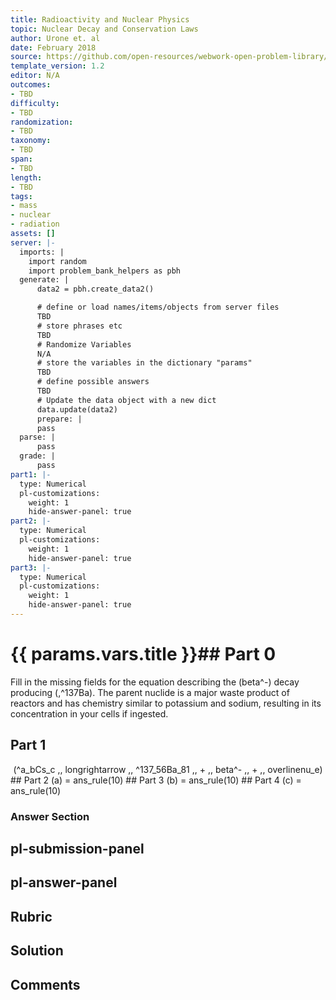 ```yaml
---
title: Radioactivity and Nuclear Physics
topic: Nuclear Decay and Conservation Laws
author: Urone et. al
date: February 2018
source: https://github.com/open-resources/webwork-open-problem-library/tree/master/Contrib/BrockPhysics/College_Physics_Urone/31.Radioactivity_and_Nuclear_Physics/31-04.Nuclear_Decay_and_Conservation_Laws/NU_U17-31-04-009.pg
template_version: 1.2
editor: N/A
outcomes:
- TBD
difficulty:
- TBD
randomization:
- TBD
taxonomy:
- TBD
span:
- TBD
length:
- TBD
tags:
- mass
- nuclear
- radiation
assets: []
server: |-
  imports: |
    import random
    import problem_bank_helpers as pbh
  generate: |
      data2 = pbh.create_data2()

      # define or load names/items/objects from server files
      TBD
      # store phrases etc
      TBD
      # Randomize Variables
      N/A
      # store the variables in the dictionary "params"
      TBD
      # define possible answers
      TBD
      # Update the data object with a new dict
      data.update(data2)
      prepare: |
      pass
  parse: |
      pass
  grade: |
      pass
part1: |-
  type: Numerical
  pl-customizations:
    weight: 1
    hide-answer-panel: true
part2: |-
  type: Numerical
  pl-customizations:
    weight: 1
    hide-answer-panel: true
part3: |-
  type: Numerical
  pl-customizations:
    weight: 1
    hide-answer-panel: true
---
```


# {{ params.vars.title }}## Part 0 
Fill in the missing fields for the equation describing the (beta^-) decay producing (,^137Ba). The parent nuclide is a major waste product of reactors and has chemistry similar to potassium and sodium, resulting in its concentration in your cells if ingested. 
## Part 1 
<center>(^a_bCs_c ,, longrightarrow ,, ^137_56Ba_81 ,, + ,, beta^- ,, + ,, overlinenu_e)</center> 
## Part 2 
(a) = ans_rule(10) 
## Part 3 
(b) = ans_rule(10) 
## Part 4 
(c) = ans_rule(10) 


### Answer Section 


## pl-submission-panel 


## pl-answer-panel 


## Rubric 


## Solution 


## Comments 


